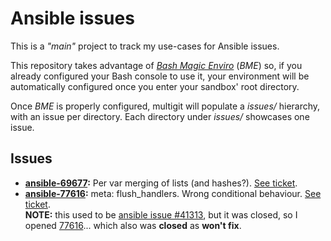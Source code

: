 # Ansible issues
This is a *"main"* project to track my use-cases for Ansible issues.

This repository takes advantage of [*Bash Magic Enviro*](https://github.com/jmnavarrol/bash-magic-enviro/blob/main/README.md) (*BME*) so, if you already configured your Bash console to use it, your environment will be automatically configured once you enter your sandbox' root directory.

Once *BME* is properly configured, multigit will populate a *issues/* hierarchy, with an issue per directory.
Each directory under *issues/* showcases one issue.

## Issues
* **[ansible-69677](https://github.com/jmnavarrol/ansible-issue-69677):** Per var merging of lists (and hashes?).  [See ticket](https://github.com/ansible/ansible/issues/69677).
* **[ansible-77616](https://github.com/jmnavarrol/ansible-issue-flush-handlers):** meta: flush_handlers. Wrong conditional behaviour.  [See ticket](https://github.com/ansible/ansible/issues/77616).  
  **NOTE:** this used to be [ansible issue #41313](https://github.com/ansible/ansible/issues/41313), but it was closed, so I opened [77616](https://github.com/ansible/ansible/issues/77616)... which also was **closed** as **won't fix**.
